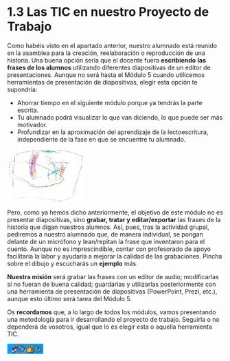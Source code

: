 # 1.3 Las TIC en nuestro Proyecto de Trabajo

Como habéis visto en el apartado anterior, nuestro alumnado está reunido en la asamblea para la creación, reelaboración o reproducción de una historia. Una buena opción sería que el docente fuera **escribiendo** **las frases de los alumnos** utilizando diferentes diapositivas de un editor de presentaciones. Aunque no será hasta el Módulo 5 cuando utilicemos herramientas de presentación de diapositivas, elegir esta opción te supondría:

*   Ahorrar tiempo en el siguiente módulo porque ya tendrás la parte escrita.
*   Tu alumnado podrá visualizar lo que van diciendo, lo que puede ser más motivador.
*   Profundizar en la aproximación del aprendizaje de la lectoescritura, independiente de la fase en que se encuentre tu alumnado.


[![Caperucita jugando a toros hecho por niño de 5 años](img/Caperucita.jpg "Caperucita jugando a toros")](http://aularagon.catedu.es/materialesaularagon2013/ticinfantil/Caperucita.wav "Caperucita jugando a toros")   


Pero, como ya hemos dicho anteriormente, el objetivo de este módulo no es presentar diapositivas, sino **grabar, tratar y editar/exportar** las frases de la historia que digan nuestros alumnos. Así, pues, tras la actividad grupal, pediremos a nuestro alumnado que, de manera individual, se pongan delante de un micrófono y lean/repitan la frase que inventaron para el cuento. Aunque no es imprescindible, contar con profesorado de apoyo facilitaría la labor y ayudaría a mejorar la calidad de las grabaciones. Pincha sobre el dibujo y escucharás un **ejemplo** más.

**Nuestra misión** será grabar las frases con un editor de audio; modificarlas si no fueran de buena calidad; guardarlas y utilizarlas posteriormente con una herramienta de presentación de diapositivas (PowerPoint, Prezi, etc.), aunque esto último será tarea del Módulo 5.

Os **recordamos** que, a lo largo de todos los módulos, vamos presentando una metodología para ir desarrollando el proyecto de trabajo. Seguirla o no dependerá de vosotros, igual que lo es elegir esta o aquella herramienta TIC.


![Botón volumen de Windows. CPP](img/boton_volumen.jpg "Botón volumen de Windows")


 

